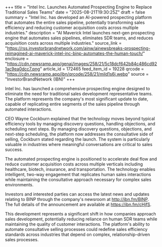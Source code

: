 +++
title = "Intel Inc. Launches Automated Prospecting Engine to Replace Traditional Sales Teams"
date = "2025-08-21T19:30:25Z"
draft = false
summary = "Intel Inc. has developed an AI-powered prospecting platform that automates the entire sales pipeline, potentially transforming sales efficiency and reducing customer acquisition costs across multiple industries."
description = "AI Maverick Intel launches next-gen prospecting engine that automates sales pipelines, eliminates SDR teams, and reduces acquisition costs across multiple industries."
source_link = "https://rss.investorbrandnetwork.com/ainw/ainewsbreaks-prospecting-reimagined-ai-maverick-intel-inc-binp-automates-the-human-touch/"
enclosure = "https://cdn.newsramp.app/genai/images/258/21/5c18dcf642b84c486cd921ac9ea0dcc7.png"
article_id = 172465
feed_item_id = 19228
qrcode = "https://cdn.newsramp.app/ibn/qrcode/258/21/mild1s6j.webp"
source = "InvestorBrandNetwork (IBN)"
+++

<p>Intel Inc. has launched a comprehensive prospecting engine designed to eliminate the need for traditional sales development representative teams. The platform represents the company's most significant update to date, capable of replicating entire segments of the sales pipeline through automated interactions.</p><p>CEO Wayne Cockburn explained that the technology moves beyond typical efficiency tools by managing discovery questions, handling objections, and scheduling next steps. By managing discovery questions, objections, and next-step scheduling, the platform now addresses the consultative side of selling, Cockburn stated regarding the launch. The system is particularly valuable in industries where meaningful conversations are critical to sales success.</p><p>The automated prospecting engine is positioned to accelerate deal flow and reduce customer acquisition costs across multiple verticals including healthcare, biotech, insurance, and transportation. The technology enables intelligent, two-way engagement that replicates human sales interactions while maintaining the consultative approach necessary for complex sales environments.</p><p>Investors and interested parties can access the latest news and updates relating to BINP through the company's newsroom at <a href="http://ibn.fm/BINP" rel="nofollow" target="_blank">http://ibn.fm/BINP</a>. The full details of the announcement are available at <a href="https://ibn.fm/cHjfS" rel="nofollow" target="_blank">https://ibn.fm/cHjfS</a>.</p><p>This development represents a significant shift in how companies approach sales development, potentially reducing reliance on human SDR teams while maintaining the quality of customer interactions. The platform's ability to automate consultative selling processes could redefine sales efficiency standards across industries that depend on complex, relationship-driven sales processes.</p>
